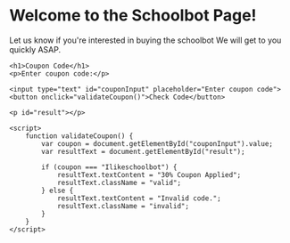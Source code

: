 <Doctype HTML>
<html lang="en">
<head>
    <meta charset="UTF-8">
    <meta name="viewport" content="width=device-width, initial-scale=1.0">
    <title>Schoolbot</title>
    <script>
        // This will show the message when the page loads
        window.onload = function() {
            alert("Are you ready to buy the schoolbot click ok to continue???");
        };
    </script>
</head>
<body>
    <h1>Welcome to the Schoolbot Page!</h1>
    <p>Let us know if you're interested in buying the schoolbot We will get to you quickly ASAP.</p>
<!DOCTYPE html>
<html lang="en">
<head>
    <meta charset="UTF-8">
    <meta name="viewport" content="width=device-width, initial-scale=1.0">
    <title>Buy Button</title>
    <style>
        .buy-button {
            background-color: green;
            color: white;
            font-size: 16px;
            padding: 10px 20px;
            border: none;
            cursor: pointer;
            border-radius: 5px;
        }

        .buy-button:hover {
            background-color: darkgreen;
        }
    </style>
</head>
<body>

    <button class="buy-button" onclick="redirectToPage()">Buy</button>

    <script>
        function redirectToPage() {
            window.location.href = "https://cdn.prod.website-files.com/605826c62e8de87de744596e/66b32d74582ffd86a10745e7_65f00977f2b5330cc634090c_1-65f007c88e75b.webp";
        }
    </script>

</body>
</html>


    <button class="buy
</body>
</html>
<html lang="en">
<head>
    <meta charset="UTF-8">
    <meta name="viewport" content="width=device-width, initial-scale=1.0">
    <title>Coupon Code Validation</title>
    <style>
        .valid {
            color: green;
        }
        .invalid {
            color: red;
        }
    </style>
</head>
<body>

    <h1>Coupon Code</h1>
    <p>Enter coupon code:</p>

    <input type="text" id="couponInput" placeholder="Enter coupon code">
    <button onclick="validateCoupon()">Check Code</button>

    <p id="result"></p>

    <script>
        function validateCoupon() {
            var coupon = document.getElementById("couponInput").value;
            var resultText = document.getElementById("result");

            if (coupon === "Ilikeschoolbot") {
                resultText.textContent = "30% Coupon Applied";
                resultText.className = "valid";
            } else {
                resultText.textContent = "Invalid code.";
                resultText.className = "invalid";
            }
        }
    </script>

</body>
</html>
